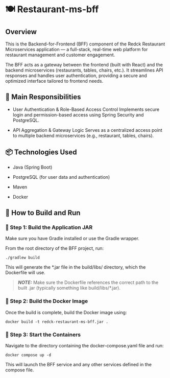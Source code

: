 # 🍽️ Restaurant-ms-bff

## Overview

This is the Backend-for-Frontend (BFF) component of the Redck Restaurant Microservices application — a full-stack, real-time web platform for restaurant management and customer engagement.

The BFF acts as a gateway between the frontend (built with React) and the backend microservices (restaurants, tables, chairs, etc.). It streamlines API responses and handles user authentication, providing a secure and optimized interface tailored to frontend needs.

## 🔧 Main Responsibilities

- User Authentication & Role-Based Access Control
Implements secure login and permission-based access using Spring Security and PostgreSQL.

 - API Aggregation & Gateway Logic
Serves as a centralized access point to multiple backend microservices (e.g., restaurant, tables, chairs).

## 📦 Technologies Used

 - Java (Spring Boot)

 - PostgreSQL (for user data and authentication)

 - Maven

 - Docker

## 🚀 How to Build and Run

### 🔨 Step 1: Build the Application JAR

Make sure you have Gradle installed or use the Gradle wrapper.

From the root directory of the BFF project, run:

    ./gradlew build

This will generate the *.jar file in the build/libs/ directory, which the Dockerfile will use.

> **_NOTE:_**  Make sure the Dockerfile references the correct path to the built .jar (typically something like build/libs/*.jar).

### 🐳 Step 2: Build the Docker Image

Once the build is complete, build the Docker image using:

    docker build -t redck-restaurant-ms-bff.jar .

### 🧱 Step 3: Start the Containers

Navigate to the directory containing the docker-compose.yaml file and run:

    docker compose up -d

This will launch the BFF service and any other services defined in the compose file.
